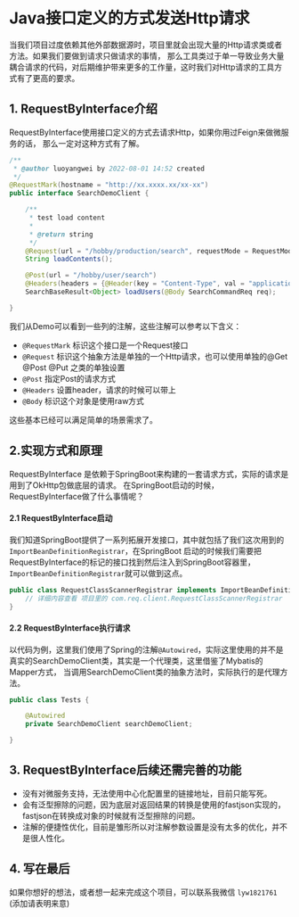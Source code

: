 # Java接口定义的方式发送Http请求

当我们项目过度依赖其他外部数据源时，项目里就会出现大量的Http请求类或者方法。如果我们要做到请求只做请求的事情，
那么工具类过于单一导致业务大量耦合请求的代码，对后期维护带来更多的工作量，这时我们对Http请求的工具方式有了更高的要求。

## 1. RequestByInterface介绍

RequestByInterface使用接口定义的方式去请求Http，如果你用过Feign来做微服务的话， 那么一定对这种方式有了解。

```java
/**
 * @author luoyangwei by 2022-08-01 14:52 created
 */
@RequestMark(hostname = "http://xx.xxxx.xx/xx-xx")
public interface SearchDemoClient {

    /**
     * test load content
     *
     * @return string
     */
    @Request(url = "/hobby/production/search", requestMode = RequestMode.GET)
    String loadContents();

    @Post(url = "/hobby/user/search")
    @Headers(headers = {@Header(key = "Content-Type", val = "application/json")})
    SearchBaseResult<Object> loadUsers(@Body SearchCommandReq req);

}
```

我们从Demo可以看到一些列的注解，这些注解可以参考以下含义：

- `@RequestMark` 标识这个接口是一个Request接口
- `@Request` 标识这个抽象方法是单独的一个Http请求，也可以使用单独的@Get @Post @Put 之类的单独设置
- `@Post` 指定Post的请求方式
- `@Headers` 设置header，请求的时候可以带上
- `@Body` 标识这个对象是使用raw方式

这些基本已经可以满足简单的场景需求了。

## 2.实现方式和原理

RequestByInterface 是依赖于SpringBoot来构建的一套请求方式，实际的请求是用到了OkHttp包做底层的请求。
在SpringBoot启动的时候，RequestByInterface做了什么事情呢？

#### 2.1 RequestByInterface启动

我们知道SpringBoot提供了一系列拓展开发接口，其中就包括了我们这次用到的 `ImportBeanDefinitionRegistrar`，在SpringBoot
启动的时候我们需要把RequestByInterface的标记的接口找到然后注入到SpringBoot容器里，`ImportBeanDefinitionRegistrar`就可以做到这点。

```java
public class RequestClassScannerRegistrar implements ImportBeanDefinitionRegistrar, ResourceLoaderAware, BeanFactoryAware {
    // 详细内容查看 项目里的 com.req.client.RequestClassScannerRegistrar
}
```

#### 2.2 RequestByInterface执行请求

以代码为例，这里我们使用了Spring的注解`@Autowired`，实际这里使用的并不是真实的SearchDemoClient类，其实是一个代理类，这里借鉴了Mybatis的Mapper方式，
当调用SearchDemoClient类的抽象方法时，实际执行的是代理方法。

```java
public class Tests {

    @Autowired
    private SearchDemoClient searchDemoClient;

}
```

## 3. RequestByInterface后续还需完善的功能

- 没有对微服务支持，无法使用中心化配置里的链接地址，目前只能写死。
- 会有泛型擦除的问题，因为底层对返回结果的转换是使用的fastjson实现的，fastjson在转换成对象的时候就有泛型擦除的问题。
- 注解的便捷性优化，目前是雏形所以对注解参数设置是没有太多的优化，并不是很人性化。

## 4. 写在最后

如果你想好的想法，或者想一起来完成这个项目，可以联系我微信 `lyw1821761` (添加请表明来意)
